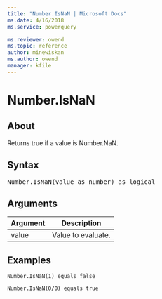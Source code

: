 ```yaml
---
title: "Number.IsNaN | Microsoft Docs"
ms.date: 4/16/2018
ms.service: powerquery

ms.reviewer: owend
ms.topic: reference
author: minewiskan
ms.author: owend
manager: kfile
---
```

# Number.IsNaN

  
## About  
Returns true if a value is Number.NaN.  
  
## Syntax

<pre>
Number.IsNaN(value as number) as logical  
</pre>
  
## Arguments  
  
|Argument|Description|  
|------------|---------------|  
|value|Value to evaluate.|  
  
## Examples  
  
```powerquery-m  
Number.IsNaN(1) equals false  
```  
  
```powerquery-m
Number.IsNaN(0/0) equals true  
```  
